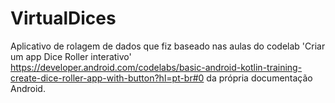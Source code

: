 # VirtualDices

Aplicativo de rolagem de dados que fiz baseado nas aulas do codelab 'Criar um app Dice Roller interativo' https://developer.android.com/codelabs/basic-android-kotlin-training-create-dice-roller-app-with-button?hl=pt-br#0 da própria documentação Android.
